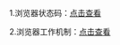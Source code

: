 1.浏览器状态码：[点击查看](https://www.cnblogs.com/xiaowenwu/p/5519697.html)

2.浏览器工作机制：[点击查看](https://www.cnblogs.com/jzxx/p/6098846.html)
